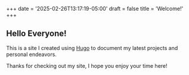 +++
date = '2025-02-26T13:17:19-05:00'
draft = false
title = 'Welcome!'
+++
## Hello Everyone!

This is a site I created using [Hugo](https://gohugo.io) to document my latest projects and personal endeavors.

Thanks for checking out my site, I hope you enjoy your time here!

